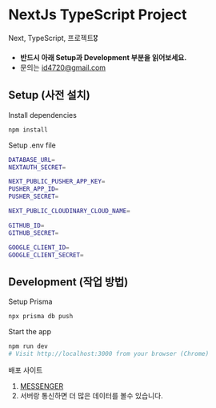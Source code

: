 # NextJs TypeScript Project

Next, TypeScript, 프로젝트🎖

- **반드시 아래 Setup과 Development 부분을 읽어보세요.**
- 문의는 id4720@gmail.com

## Setup (사전 설치)

Install dependencies

```sh
npm install
```

Setup .env file

```sh
DATABASE_URL=
NEXTAUTH_SECRET=

NEXT_PUBLIC_PUSHER_APP_KEY=
PUSHER_APP_ID=
PUSHER_SECRET=

NEXT_PUBLIC_CLOUDINARY_CLOUD_NAME=

GITHUB_ID=
GITHUB_SECRET=

GOOGLE_CLIENT_ID=
GOOGLE_CLIENT_SECRET=
```

## Development (작업 방법)

Setup Prisma

```sh
npx prisma db push
```

Start the app

```sh
npm run dev
# Visit http://localhost:3000 from your browser (Chrome)
```



배포 사이트
1. [MESSENGER](https://messenger-1xim6hp5p-seungchaelee.vercel.app/)
2. 서버랑 통신하면 더 많은 데이터를 볼수 있습니다.
